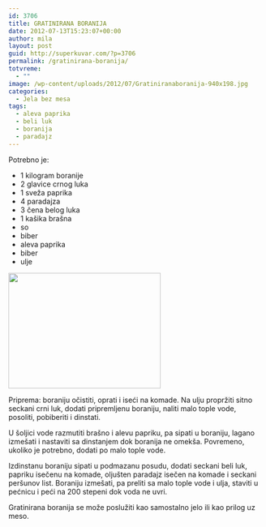 ```yaml
---
id: 3706
title: GRATINIRANA BORANIJA
date: 2012-07-13T15:23:07+00:00
author: mila
layout: post
guid: http://superkuvar.com/?p=3706
permalink: /gratinirana-boranija/
totvreme:
  - ""
image: /wp-content/uploads/2012/07/Gratiniranaboranija-940x198.jpg
categories:
  - Jela bez mesa
tags:
  - aleva paprika
  - beli luk
  - boranija
  - paradajz
---
```

Potrebno je:

  * 1 kilogram boranije
  * 2 glavice crnog luka
  * 1 sveža paprika
  * 4 paradajza
  * 3 čena belog luka
  * 1 kašika brašna
  * so
  * biber
  * aleva paprika
  * biber
  * ulje

<img class="alignnone size-medium wp-image-3707" title="Gratiniranaboranija" src="//superkuvar.com/wp-content/uploads/2012/07/Gratiniranaboranija-e1342103150691-300x228.jpg" alt="" width="300" height="228" /> 

Priprema: boraniju očistiti, oprati i iseći na komade. Na ulju propržiti sitno seckani crni luk, dodati pripremljenu boraniju, naliti malo tople vode, posoliti, pobiberiti i dinstati.

U šoljici vode razmutiti brašno i alevu papriku, pa sipati u boraniju, lagano izmešati i nastaviti sa dinstanjem dok boranija ne omekša. Povremeno, ukoliko je potrebno, dodati po malo tople vode.

Izdinstanu boraniju sipati u podmazanu posudu, dodati seckani beli luk, papriku isečenu na komade, oljušten paradajz isečen na komade i seckani peršunov list. Boraniju izmešati, pa preliti sa malo tople vode i ulja, staviti u pećnicu i peći na 200 stepeni dok voda ne uvri.

Gratinirana boranija se može poslužiti kao samostalno jelo ili kao prilog uz meso.